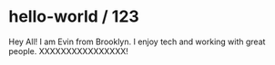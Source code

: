 # hello-world / 123

Hey All! 
I am Evin from Brooklyn. I enjoy tech and working with great people. 
XXXXXXXXXXXXXXXX!
